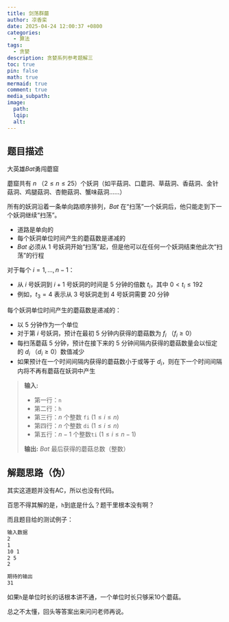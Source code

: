 ```yaml
---
title: 剑荡群蘑
author: 凉香栾
date: 2025-04-24 12:00:37 +0800
categories:
  - 算法
tags:
  - 贪婪
description: 贪婪系列参考题解三
toc: true
pin: false
math: true
mermaid: true
comment: true
media_subpath: 
image:
  path: 
  lqip: 
  alt:
---
```


## 题目描述

大英雄$Bat$勇闯蘑窟

蘑窟共有 $n$ （$2 \leq n \leq 25$）个妖洞（如平菇洞、口蘑洞、草菇洞、香菇洞、金针菇洞、鸡腿菇洞、杏鲍菇洞、蟹味菇洞……）

所有的妖洞沿着一条单向路顺序排列，$Bat$ 在“扫荡”一个妖洞后，他只能走到下一个妖洞继续“扫荡”。
- 道路是单向的
- 每个妖洞单位时间产生的蘑菇数是递减的
- $Bat$ 必须从 $1$ 号妖洞开始“扫荡”起，但是他可以在任何一个妖洞结束他此次“扫荡”的行程

对于每个 $i = 1, \dots, n - 1$：
- 从 $i$ 号妖洞到 $i+1$ 号妖洞的时间是 $5$ 分钟的倍数 $t_i$，其中 $0 < t_i \leq 192$
- 例如，$t_3 = 4$ 表示从 $3$ 号妖洞走到 $4$ 号妖洞需要 $20$ 分钟

每个妖洞单位时间产生的蘑菇数是递减的：

- 以 $5$ 分钟作为一个单位
- 对于第 $i$ 号妖洞，预计在最初 $5$ 分钟内获得的蘑菇数为 $f_i$ （$f_i \geq 0$）
- 每扫荡蘑菇 $5$ 分钟，预计在接下来的 $5$ 分钟间隔内获得的蘑菇数量会以恒定的 $d_i$ （$d_i \geq 0$）数值减少
- 如果预计在一个时间间隔内获得的蘑菇数小于或等于 $d_i$，则在下一个时间间隔内将不再有蘑菇在妖洞中产生

> **输入:**
> - 第一行：`n`
> - 第二行：`h` 
> - 第三行：$n$ 个整数 `fi` $(1 \leq i \leq n)$
> - 第四行：$n$ 个整数 `di` $(1 \leq i \leq n)$
> - 第五行：$n - 1$ 个整数`ti`  $(1 \leq i \leq n - 1)$
>
> **输出:**
> $Bat$ 最后获得的蘑菇总数（整数）



## 解题思路（伪）

其实这道题并没有AC，所以也没有代码。

百思不得其解的是，`h`到底是什么？题干里根本没有啊？

而且题目给的测试例子：

```txt
输入数据
2
1
10 1
2 5 
2

期待的输出
31
```

如果`h`是单位时长的话根本讲不通，一个单位时长只够采$10$个蘑菇。

总之不太懂，回头等答案出来问问老师再说。
